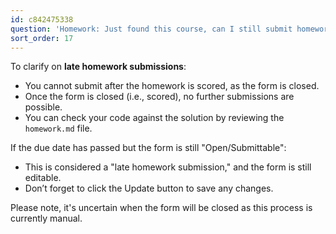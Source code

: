 ```yaml
---
id: c842475338
question: 'Homework: Just found this course, can I still submit homeworks?'
sort_order: 17
---
```


To clarify on **late homework submissions**:

- You cannot submit after the homework is scored, as the form is closed.
- Once the form is closed (i.e., scored), no further submissions are possible.
- You can check your code against the solution by reviewing the `homework.md` file.

If the due date has passed but the form is still "Open/Submittable":

- This is considered a "late homework submission," and the form is still editable.
- Don’t forget to click the Update button to save any changes.

Please note, it's uncertain when the form will be closed as this process is currently manual.